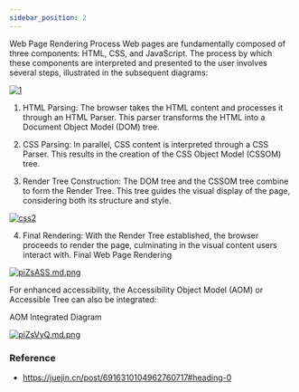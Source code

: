 ```yaml
---
sidebar_position: 2
---
```


Web Page Rendering Process
Web pages are fundamentally composed of three components: HTML, CSS, and JavaScript. The process by which these components are interpreted and presented to the user involves several steps, illustrated in the subsequent diagrams:

[![1](https://z1.ax1x.com/2023/10/27/piZs9ot.md.png)](https://imgse.com/i/piZs9ot)


1. HTML Parsing:
The browser takes the HTML content and processes it through an HTML Parser.
This parser transforms the HTML into a Document Object Model (DOM) tree.


2. CSS Parsing:
In parallel, CSS content is interpreted through a CSS Parser.
This results in the creation of the CSS Object Model (CSSOM) tree.


3. Render Tree Construction:
The DOM tree and the CSSOM tree combine to form the Render Tree.
This tree guides the visual display of the page, considering both its structure and style.

[![css2](https://z1.ax1x.com/2023/10/27/piZsiJf.md.png)](https://imgse.com/i/piZsiJf)

4. Final Rendering:
With the Render Tree established, the browser proceeds to render the page, culminating in the visual content users interact with.
Final Web Page Rendering

[![piZsASS.md.png](https://z1.ax1x.com/2023/10/27/piZsASS.md.png)](https://imgse.com/i/piZsASS)


For enhanced accessibility, the Accessibility Object Model (AOM) or Accessible Tree can also be integrated:

AOM Integrated Diagram

[![piZsVyQ.md.png](https://z1.ax1x.com/2023/10/27/piZsVyQ.md.png)](https://imgse.com/i/piZsVyQ)


### Reference

- https://juejin.cn/post/6916310104962760717#heading-0 

